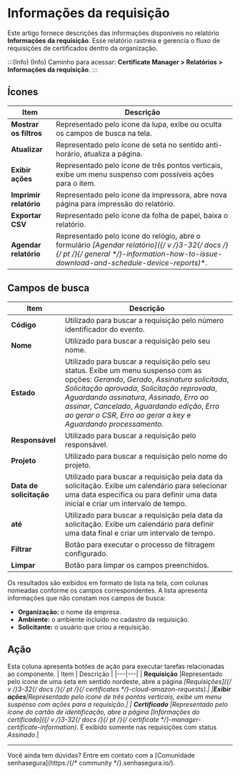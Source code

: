 # Informações da requisição

Este artigo fornece descrições das informações disponíveis no relatório **Informações da requisição**. Esse relatório rastreia e gerencia o fluxo de requisições de certificados dentro da organização. 

:::(Info) (Info)
Caminho para acessar: **Certificate Manager > Relatórios > Informações da requisição**.
:::

## Ícones
| Item | Descrição |
| --- | --- |
|**Mostrar os filtros**|Representado pelo ícone da lupa, exibe ou oculta os campos de busca na tela.|
|**Atualizar**|Representado pelo ícone de seta no sentido anti-horário, atualiza a página.|
|**Exibir ações**|Representado pelo ícone de três pontos verticais, exibe um menu suspenso com possíveis ações para o item.|
|**Imprimir relatório**|Representado pelo ícone da impressora, abre nova página para impressão do relatório.|
|**Exportar CSV**|Representado pelo ícone da folha de papel, baixa o relatório.|
|**Agendar relatório**|Representado pelo ícone do relógio, abre o formulário **[Agendar relatório]({/* v */}3-32{/* docs */}{/* pt */}{/* general */}-information-how-to-issue-download-and-schedule-device-reports)**.|

## Campos de busca
| Item | Descrição |
| --- | --- |
| **Código** |Utilizado para buscar a requisição pelo número identificador do evento.|
| **Nome** |Utilizado para buscar a requisição pelo seu nome.|
| **Estado** |Utilizado para buscar a requisição pelo seu status. Exibe um menu suspenso com as opções: *Gerando*, *Gerado*, *Assinatura solicitada*, *Solicitação aprovada*, *Solicitação reprovada*, *Aguardando assinatura*, *Assinado*, *Erro ao assinar*, *Cancelado*, *Aguardando edição*, *Erro ao gerar o CSR*, *Erro ao gerar a key* e *Aguardando processamento*. 
| **Responsável** |Utilizado para buscar a requisição pelo responsável.
| **Projeto** |Utilizado para buscar a requisição pelo nome do projeto.
| **Data de solicitação** |Utilizado para buscar a requisição pela data da solicitação. Exibe um calendário para selecionar uma data específica ou para definir uma data inicial e criar um intervalo de tempo.
| **até** |Utilizado para buscar a requisição pela data da solicitação. Exibe um calendário para definir uma data final e criar um intervalo de tempo.
|**Filtrar**|Botão para executar o processo de filtragem configurado.|
|**Limpar**|Botão para limpar os campos preenchidos.|

Os resultados são exibidos em formato de lista na tela, com colunas nomeadas conforme os campos correspondentes. A lista apresenta informações que não constam nos campos de busca:
* **Organização:** o nome da empresa.
* **Ambiente:** o ambiente incluído no cadastro da requisição.
* **Solicitante:** o usuário que criou a requisição. 

## Ação
Esta coluna apresenta botões de ação para executar tarefas relacionadas ao componente.
| Item | Descrição |
|---|---|
| **Requisição** |Representado pelo ícone de uma seta em sentido nordeste, abre a página **[Requisições]({/* v */}3-32{/* docs */}{/* pt */}{/* certificates */}-cloud-amazon-requests)**.|
|**Exibir ações**|Representado pelo ícone de três pontos verticais, exibe um menu suspenso com ações para a requisição.|
| **Certificado** |Representado pelo ícone do cartão de identificação, abre a página **[Informações do certificado]({/* v */}3-32{/* docs */}{/* pt */}{/* certificate */}-manager-certificate-information)**. É exibido somente nas requisições com status *Assinado*.|
***
Você ainda tem dúvidas? Entre em contato com a [Comunidade senhasegura](https:/{/* community */}.senhasegura.io/).

